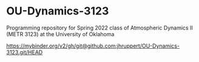 # OU-Dynamics-3123
Programming repository for Spring 2022 class of Atmospheric Dynamics II (METR 3123) at the University of Oklahoma

https://mybinder.org/v2/gh/git@github.com:jhruppert/OU-Dynamics-3123.git/HEAD

